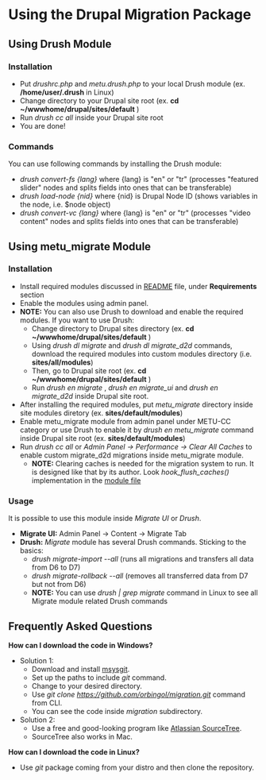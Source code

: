 # Using the Drupal Migration Package #

## Using Drush Module ##

### Installation ##

* Put _drushrc.php_ and _metu.drush.php_ to your local Drush module (ex. __/home/user/.drush__ in Linux)
* Change directory to your Drupal site root (ex. __cd ~/wwwhome/drupal/sites/default__ )
* Run _drush cc all_ inside your Drupal site root
* You are done!

### Commands ###

You can use following commands by installing the Drush module:

* _drush convert-fs {lang}_ where {lang} is "en" or "tr" (processes "featured slider" nodes and splits fields into ones that can be transferable)
* _drush load-node {nid}_ where {nid} is Drupal Node ID (shows variables in the node, i.e. $node object)
* _drush convert-vc {lang}_ where {lang} is "en" or "tr" (processes "video content" nodes and splits fields into ones that can be transferable)

## Using metu_migrate Module ##

### Installation ###

* Install required modules discussed in [README](README.md) file, under __Requirements__ section
* Enable the modules using admin panel.
* __NOTE:__ You can also use Drush to download and enable the required modules. If you want to use Drush:
    - Change directory to Drupal sites directory (ex. __cd ~/wwwhome/drupal/sites/default__ )
    - Using _drush dl migrate_ and _drush dl migrate_d2d_ commands, download the required modules into custom modules directory (i.e. __sites/all/modules__)
    - Then, go to Drupal site root (ex. __cd ~/wwwhome/drupal/sites/default__ )
    - Run _drush en migrate_ , _drush en migrate_ui_ and _drush en migrate_d2d_ inside Drupal site root.
* After installing the required modules, put _metu_migrate_ directory inside site modules diretory (ex. __sites/default/modules__)
* Enable metu_migrate module from admin panel under METU-CC category or use Drush to enable it by _drush en metu_migrate_ command inside Drupal site root (ex. __sites/default/modules__)
* Run _drush cc all_ or _Admin Panel -> Performance -> Clear All Caches_ to enable custom migrate_d2d migrations inside metu_migrate module.
    - __NOTE:__ Clearing caches is needed for the migration system to run. It is designed like that by its author. Look _hook_flush_caches()_ implementation in the [module file](metu_migrate/metu_migrate.module)

### Usage ###

It is possible to use this module inside _Migrate UI_ or _Drush_.

* __Migrate UI:__ Admin Panel -> Content -> Migrate Tab
* __Drush:__ _Migrate_ module has several Drush commands. Sticking to the basics:
    - _drush migrate-import --all_ (runs all migrations and transfers all data from D6 to D7)
    - _drush migrate-rollback --all_ (removes all transferred data from D7 but not from D6)
    - __NOTE:__ You can use _drush | grep migrate_ command in Linux to see all Migrate module related Drush commands

## Frequently Asked Questions ##

__How can I download the code in Windows?__

* Solution 1:
    - Download and install [msysgit](http://msysgit.github.io/).
    - Set up the paths to include _git_ command.
    - Change to your desired directory.
    - Use _git clone https://github.com/orbingol/migration.git_ command from CLI.
    - You can see the code inside _migration_ subdirectory.
* Solution 2:
    * Use a free and good-looking program like [Atlassian SourceTree](http://www.sourcetreeapp.com/).
    * SourceTree also works in Mac.

__How can I download the code in Linux?__

* Use _git_ package coming from your distro and then clone the repository.